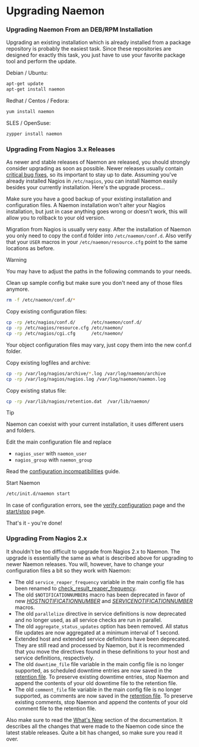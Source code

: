 # Upgrading Naemon

### Upgrading Naemon From an DEB/RPM Installation

Upgrading an existing installation which is already installed from a package repository is
probably the easiest task. Since these repositories are designed for exactly this task, you
just have to use your favorite package tool and perform the update.

Debian / Ubuntu:

```bash
apt-get update
apt-get install naemon
```

Redhat / Centos / Fedora:

```bash
yum install naemon
```

SLES / OpenSuse:

```bash
zypper install naemon
```


### Upgrading From Nagios 3.x Releases

As newer and stable releases of Naemon are released, you should strongly consider upgrading as soon as possible.
Newer releases usually contain [critical bug fixes](whatsnew#known-issues), so its important to stay up to date.
Assuming you've already installed Nagios in `/etc/nagios`, you can install Naemon easily besides your currently installation.
Here's the upgrade process...

Make sure you have a good backup of your existing installation and configuration files.
A Naemon installation won't alter your Nagios installation, but just in case
anything goes wrong or doesn't work, this will allow you to rollback to your old version.

Migration from Nagios is usually very easy. After the installation of Naemon
you only need to copy the conf.d folder into `/etc/naemon/conf.d`. Also verify
that your `USER` macros in your `/etc/naemon/resource.cfg` point to the same locations
as before.

> [!WARNING]
> You may have to adjust the paths in the following commands to your needs.

Clean up sample config but make sure you don't need any of those files anymore.

```bash
rm -f /etc/naemon/conf.d/*
```

Copy existing configuration files:

```bash
cp -rp /etc/nagios/conf.d/      /etc/naemon/conf.d/
cp -rp /etc/nagios/resource.cfg /etc/naemon/
cp -rp /etc/nagios/cgi.cfg      /etc/naemon/
```

Your object configuration files may vary, just copy them into the new conf.d folder.

Copy existing logfiles and archive:

```bash
cp -rp /var/log/nagios/archive/*.log /var/log/naemon/archive
cp -rp /var/log/nagios/nagios.log /var/log/naemon/naemon.log
```

Copy existing status file:

```bash
cp -rp /var/lib/nagios/retention.dat  /var/lib/naemon/
```

> [!TIP]
> Naemon can coexist with your current installation, it uses different users and folders.

Edit the main configuration file and replace

 - `nagios_user` with `naemon_user`
 - `nagios_group` with `naemon_group`


Read the [configuration incompatibilities](/documentation/usersguide/config-incompat3to4) guide.

Start Naemon

```bash
/etc/init.d/naemon start
```

In case of configuration errors, see the [verify configuration](verifyconfig)
page and the [start/stop](startstop) page.

That's it - you're done!




### Upgrading From Nagios 2.x

It shouldn't be too difficult to upgrade from Nagios 2.x to Naemon.
The upgrade is essentially the same as what is described above for upgrading to newer Naemon releases.
You will, however, have to change your configuration files a bit so they work with Naemon:


 - The old `service_reaper_frequency` variable in the main config file has been renamed to
    [check_result_reaper_frequency](configmain#check_result_reaper_frequency).
 - The old `$NOTIFICATIONNUMBER$` macro has been deprecated in favor of new
    [$HOSTNOTIFICATIONNUMBER$](macrolist#hostnotificationnumber) and
    [$SERVICENOTIFICATIONNUMBER$](macrolist#servicenotificationnumber) macros.
 - The old `parallelize` directive in service definitions is now deprecated and no
    longer used, as all service checks are run in parallel.
 - The old `aggregate_status_updates` option has been removed. All status file updates are
    now aggregated at a minimum interval of 1 second.
 - Extended host and extended service definitions have been deprecated. They are still read and
    processed by Naemon, but it is recommended that you move the directives found in these definitions
    to your host and service definitions, respectively.
 - The old `downtime_file` file variable in the main config file is no longer supported, as
    scheduled downtime entries are now saved in the [retention file](configmain#state_retention_file).
    To preserve existing downtime entries, stop Naemon and append the contents of your old downtime
    file to the retention file.
 - The old `comment_file` file variable in the main config file is no longer supported, as
    comments are now saved in the [retention file](configmain#state_retention_file).
    To preserve existing comments, stop Naemon and append the contents of your old comment file to the retention file.


Also make sure to read the [What's New](whatsnew) section of the documentation.
It describes all the changes that were made to the Naemon code since the latest stable releases.
Quite a bit has changed, so make sure you read it over.
